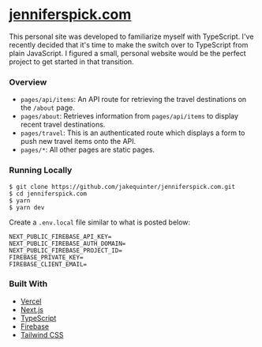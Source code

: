# [jenniferspick.com](https://jenniferspick.com/)

This personal site was developed to familiarize myself with TypeScript. I've recently decided that it's time to make the switch over to TypeScript from plain JavaScript. I figured a small, personal website would be the perfect project to get started in that transition.

### Overview

- `pages/api/items`: An API route for retrieving the travel destinations on the `/about` page.
- `pages/about`: Retrieves information from `pages/api/items` to display recent travel destinations.
- `pages/travel`: This is an authenticated route which displays a form to push new travel items onto the API.
- `pages/*`: All other pages are static pages.

### Running Locally

```
$ git clone https://github.com/jakequinter/jenniferspick.com.git
$ cd jenniferspick.com
$ yarn
$ yarn dev
```

Create a `.env.local` file similar to what is posted below:

```
NEXT_PUBLIC_FIREBASE_API_KEY=
NEXT_PUBLIC_FIREBASE_AUTH_DOMAIN=
NEXT_PUBLIC_FIREBASE_PROJECT_ID=
FIREBASE_PRIVATE_KEY=
FIREBASE_CLIENT_EMAIL=
```

### Built With

- [Vercel](https://vercel.com/)
- [Next.js](https://nextjs.org/)
- [TypeScript](https://www.typescriptlang.org/)
- [Firebase](https://firebase.google.com/)
- [Tailwind CSS](https://tailwindcss.com/)
